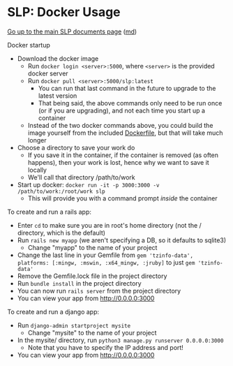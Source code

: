 SLP: Docker Usage
=================

[Go up to the main SLP documents page](index.html) ([md](index.md))


Docker startup

- Download the docker image
    - Run `docker login <server>:5000`, where `<server>` is the provided docker server
	- Run `docker pull <server>:5000/slp:latest`
        - You can run that last command in the future to upgrade to the latest version
        - That being said, the above commands only need to be run once (or if you are upgrading), and not each time you start up a container
    - Instead of the two docker commands above, you could build the image yourself from the included [Dockerfile](../utils/docker/Dockerfile), but that will take much longer
- Choose a directory to save your work do
    - If you save it in the container, if the container is removed (as often happens), then your work is lost, hence why we want to save it locally
	- We'll call that directory /path/to/work
- Start up docker: `docker run -it -p 3000:3000 -v /path/to/work:/root/work slp`
    - This will provide you with a command prompt *inside* the container

To create and run a rails app:

- Enter `cd` to make sure you are in root's home directory (not the / directory, which is the default)
- Run `rails new myapp` (we aren't specifying a DB, so it defaults to sqlite3)
    - Change "myapp" to the name of your project
- Change the last line in your Gemfile from `gem 'tzinfo-data', platforms: [:mingw, :mswin, :x64_mingw, :jruby]` to just `gem 'tzinfo-data'`
- Remove the Gemfile.lock file in the project directory
- Run `bundle install` in the project directory
- You can now run `rails server` from the project directory
- You can view your app from http://0.0.0.0:3000


To create and run a django app:

- Run `django-admin startproject mysite`
    - Change "mysite" to the name of your project
- In the mysite/ directory, run `python3 manage.py runserver 0.0.0.0:3000`
    - Note that you have to specify the IP address and port!
- You can view your app from http://0.0.0.0:3000
